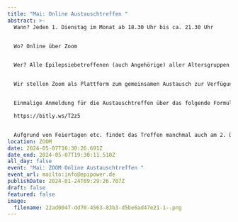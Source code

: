 ```yaml
---
title: "Mai: Online Austauschtreffen "
abstract: >-
  Wann? Jeden 1. Dienstag im Monat ab 18.30 Uhr bis ca. 21.30 Uhr 


  Wo? Online über Zoom


  Wer? Alle Epilepsiebetroffenen (auch Angehörige) aller Altersgruppen


  Wir stellen Zoom als Plattform zum gemeinsamen Austausch zur Verfügung. Die Teilnehmer können in themenspezifische Breakoutsessions, um über alle verschiedenen Themen rund um Epilepsie, aber auch Privates zu diskutieren. Wir haben eine sehr lockere Atmosphäre und jeder kann kommen und gehen, wie es persönlich am angenehmsten ist.


  Einmalige Anmeldung für die Austauschtreffen über das folgende Formular:

  https://bitly.ws/T2z5


  Aufgrund von Feiertagen etc. findet das Treffen manchmal auch am 2. Dienstag statt. Das kann aber den jeweiligen Treffen unter Events entnommen werden.
location: ZOOM
date: 2024-05-07T16:30:26.691Z
date_end: 2024-05-07T19:30:11.510Z
all_day: false
event: "Mai: ZOOM Online Austauschtreffen "
event_url: mailto:info@epipower.de
publishDate: 2024-01-24T09:29:26.707Z
draft: false
featured: false
image:
  filename: 22ad0047-dd70-4563-83b3-d5be6ad47e21-1-.png
---
```

